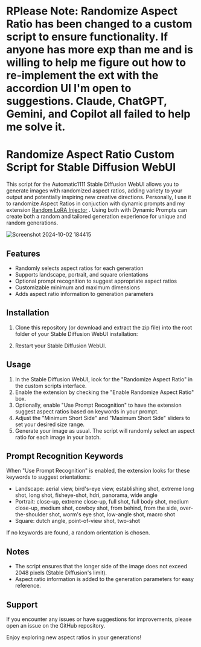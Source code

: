 # RPlease Note: Randomize Aspect Ratio has been changed to a custom script to ensure functionality. If anyone has more exp than me and is willing to help me figure out how to re-implement the ext with the accordion UI I'm open to suggestions. Claude, ChatGPT, Gemini, and Copilot all failed to help me solve it.



# Randomize Aspect Ratio Custom Script for Stable Diffusion WebUI

This script for the Automatic1111 Stable Diffusion WebUI allows you to generate images with randomized aspect ratios, adding variety to your output and potentially inspiring new creative directions. Personally, I use it to randomize Aspect Ratios in conjuction with dynamic prompts and my extension [Random LoRA Injector](https://github.com/ArchAngelAries/random-lora-injector) . Using both with Dynamic Prompts can create both a random and tailored generation experience for unique and random generations.

![Screenshot 2024-10-02 184415](https://github.com/user-attachments/assets/70640314-f0ca-44c9-a4ef-9821e1e125d4)

## Features

- Randomly selects aspect ratios for each generation
- Supports landscape, portrait, and square orientations
- Optional prompt recognition to suggest appropriate aspect ratios
- Customizable minimum and maximum dimensions
- Adds aspect ratio information to generation parameters

## Installation

1. Clone this repository (or download and extract the zip file) into the root folder of your Stable Diffusion WebUI installation:
   
2. Restart your Stable Diffusion WebUI.

## Usage

1. In the Stable Diffusion WebUI, look for the "Randomize Aspect Ratio" in the custom scripts interface.
2. Enable the extension by checking the "Enable Randomize Aspect Ratio" box.
3. Optionally, enable "Use Prompt Recognition" to have the extension suggest aspect ratios based on keywords in your prompt.
4. Adjust the "Minimum Short Side" and "Maximum Short Side" sliders to set your desired size range.
5. Generate your image as usual. The script will randomly select an aspect ratio for each image in your batch.

## Prompt Recognition Keywords

When "Use Prompt Recognition" is enabled, the extension looks for these keywords to suggest orientations:

- Landscape: aerial view, bird's-eye view, establishing shot, extreme long shot, long shot, fisheye-shot, hdri, panorama, wide angle
- Portrait: close-up, extreme close-up, full shot, full body shot, medium close-up, medium shot, cowboy shot, from behind, from the side, over-the-shoulder shot, worm's eye shot, low-angle shot, macro shot
- Square: dutch angle, point-of-view shot, two-shot

If no keywords are found, a random orientation is chosen.

## Notes

- The script ensures that the longer side of the image does not exceed 2048 pixels (Stable Diffusion's limit).
- Aspect ratio information is added to the generation parameters for easy reference.

## Support

If you encounter any issues or have suggestions for improvements, please open an issue on the GitHub repository.

Enjoy exploring new aspect ratios in your generations!

